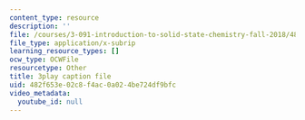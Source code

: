 ```yaml
---
content_type: resource
description: ''
file: /courses/3-091-introduction-to-solid-state-chemistry-fall-2018/482f653e02c8f4ac0a024be724df9bfc_uVGQayrQ9JA.srt
file_type: application/x-subrip
learning_resource_types: []
ocw_type: OCWFile
resourcetype: Other
title: 3play caption file
uid: 482f653e-02c8-f4ac-0a02-4be724df9bfc
video_metadata:
  youtube_id: null
---
```

